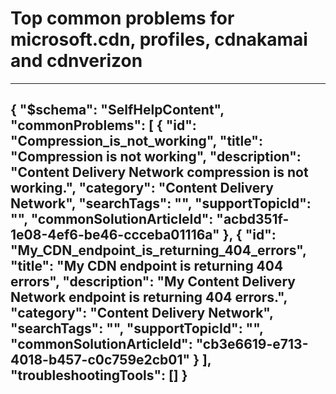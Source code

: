 <properties
	pageTitle="Top common problems for microsoft.cdn, profiles, cdnakamai, cdnverizon"
	description="Top common problems for microsoft.cdn, profiles, cdnakamai, cdnverizon"        
	service="microsoft.cdn"
	resource="profiles"
	resourceTags="cdnakamai, cdnverizon"
	authors="huaiyizhu"
	ms.author="huaiyiz"
	displayOrder=""
	articleId="2de96992-6494-4084-a11b-a86c7b237c53"
	selfHelpType="diagnoseandsolve"
	productPesIds="15528"
	cloudEnvironments="public"
/>
# Top common problems for microsoft.cdn, profiles, cdnakamai and cdnverizon
---
{
    "$schema": "SelfHelpContent",
    "commonProblems": [
        {
            "id": "Compression_is_not_working",
            "title": "Compression is not working",
            "description": "Content Delivery Network compression is not working.",
            "category": "Content Delivery Network",
            "searchTags": "",
            "supportTopicId": "",
            "commonSolutionArticleId": "acbd351f-1e08-4ef6-be46-ccceba01116a"
        },
        {
            "id": "My_CDN_endpoint_is_returning_404_errors",
            "title": "My CDN endpoint is returning 404 errors",
            "description": "My Content Delivery Network endpoint is returning 404 errors.",
            "category": "Content Delivery Network",
            "searchTags": "",
            "supportTopicId": "",
            "commonSolutionArticleId": "cb3e6619-e713-4018-b457-c0c759e2cb01"
        }
    ],
    "troubleshootingTools": []
}
---
